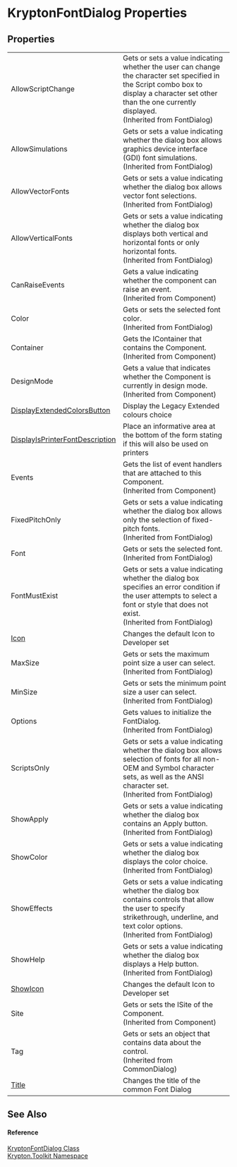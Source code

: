 # KryptonFontDialog Properties




## Properties
<table>
<tr>
<td>AllowScriptChange</td>
<td>Gets or sets a value indicating whether the user can change the character set specified in the Script combo box to display a character set other than the one currently displayed.<br />(Inherited from FontDialog)</td></tr>
<tr>
<td>AllowSimulations</td>
<td>Gets or sets a value indicating whether the dialog box allows graphics device interface (GDI) font simulations.<br />(Inherited from FontDialog)</td></tr>
<tr>
<td>AllowVectorFonts</td>
<td>Gets or sets a value indicating whether the dialog box allows vector font selections.<br />(Inherited from FontDialog)</td></tr>
<tr>
<td>AllowVerticalFonts</td>
<td>Gets or sets a value indicating whether the dialog box displays both vertical and horizontal fonts or only horizontal fonts.<br />(Inherited from FontDialog)</td></tr>
<tr>
<td>CanRaiseEvents</td>
<td>Gets a value indicating whether the component can raise an event.<br />(Inherited from Component)</td></tr>
<tr>
<td>Color</td>
<td>Gets or sets the selected font color.<br />(Inherited from FontDialog)</td></tr>
<tr>
<td>Container</td>
<td>Gets the IContainer that contains the Component.<br />(Inherited from Component)</td></tr>
<tr>
<td>DesignMode</td>
<td>Gets a value that indicates whether the Component is currently in design mode.<br />(Inherited from Component)</td></tr>
<tr>
<td><a href="b5ee2c6f-38f9-4cb1-19ac-9ef53ce79ed4.md">DisplayExtendedColorsButton</a></td>
<td>Display the Legacy Extended colours choice</td></tr>
<tr>
<td><a href="871e8d04-a081-d27a-77eb-386a3cdd7764.md">DisplayIsPrinterFontDescription</a></td>
<td>Place an informative area at the bottom of the form stating if this will also be used on printers</td></tr>
<tr>
<td>Events</td>
<td>Gets the list of event handlers that are attached to this Component.<br />(Inherited from Component)</td></tr>
<tr>
<td>FixedPitchOnly</td>
<td>Gets or sets a value indicating whether the dialog box allows only the selection of fixed-pitch fonts.<br />(Inherited from FontDialog)</td></tr>
<tr>
<td>Font</td>
<td>Gets or sets the selected font.<br />(Inherited from FontDialog)</td></tr>
<tr>
<td>FontMustExist</td>
<td>Gets or sets a value indicating whether the dialog box specifies an error condition if the user attempts to select a font or style that does not exist.<br />(Inherited from FontDialog)</td></tr>
<tr>
<td><a href="ab33f025-8e75-7a6f-4ec6-6eea9ffa3f04.md">Icon</a></td>
<td>Changes the default Icon to Developer set</td></tr>
<tr>
<td>MaxSize</td>
<td>Gets or sets the maximum point size a user can select.<br />(Inherited from FontDialog)</td></tr>
<tr>
<td>MinSize</td>
<td>Gets or sets the minimum point size a user can select.<br />(Inherited from FontDialog)</td></tr>
<tr>
<td>Options</td>
<td>Gets values to initialize the FontDialog.<br />(Inherited from FontDialog)</td></tr>
<tr>
<td>ScriptsOnly</td>
<td>Gets or sets a value indicating whether the dialog box allows selection of fonts for all non-OEM and Symbol character sets, as well as the ANSI character set.<br />(Inherited from FontDialog)</td></tr>
<tr>
<td>ShowApply</td>
<td>Gets or sets a value indicating whether the dialog box contains an Apply button.<br />(Inherited from FontDialog)</td></tr>
<tr>
<td>ShowColor</td>
<td>Gets or sets a value indicating whether the dialog box displays the color choice.<br />(Inherited from FontDialog)</td></tr>
<tr>
<td>ShowEffects</td>
<td>Gets or sets a value indicating whether the dialog box contains controls that allow the user to specify strikethrough, underline, and text color options.<br />(Inherited from FontDialog)</td></tr>
<tr>
<td>ShowHelp</td>
<td>Gets or sets a value indicating whether the dialog box displays a Help button.<br />(Inherited from FontDialog)</td></tr>
<tr>
<td><a href="21a85204-f193-4a8d-361a-272f2ac86273.md">ShowIcon</a></td>
<td>Changes the default Icon to Developer set</td></tr>
<tr>
<td>Site</td>
<td>Gets or sets the ISite of the Component.<br />(Inherited from Component)</td></tr>
<tr>
<td>Tag</td>
<td>Gets or sets an object that contains data about the control.<br />(Inherited from CommonDialog)</td></tr>
<tr>
<td><a href="836ea73b-5670-7fb9-9673-493d5478d991.md">Title</a></td>
<td>Changes the title of the common Font Dialog</td></tr>
</table>

## See Also


#### Reference
<a href="8bb4a38e-a5c2-afb1-80c6-e9b2981189b1.md">KryptonFontDialog Class</a>  
<a href="79d2eac2-21f4-54ff-7552-b20c33c30600.md">Krypton.Toolkit Namespace</a>  
